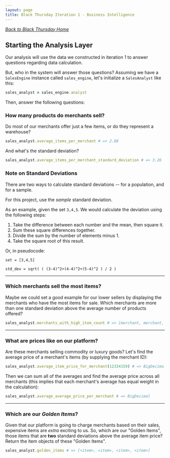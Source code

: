 ```yaml
---
layout: page
title: Black Thursday Iteration 1 - Business Intelligence
---
```

_[Back to Black Thursday Home](./index)_

Starting the Analysis Layer
-----------

Our analysis will use the data we constructed in iteration 1 to answer questions regarding data calculation.

But, who in the system will answer those questions? Assuming we have a `SalesEngine` instance called `sales_engine`, let's initialize a `SalesAnalyst` like this:

```ruby
sales_analyst = sales_engine.analyst
```

Then, answer the following questions:

### How many products do merchants sell?

Do most of our merchants offer just a few items, or do they represent a warehouse?

```ruby
sales_analyst.average_items_per_merchant # => 2.88
```

And what's the standard deviation?

```ruby
sales_analyst.average_items_per_merchant_standard_deviation # => 3.26
```

### Note on Standard Deviations

There are two ways to calculate standard deviations -- for a population, and for a sample.

For this project, use the _sample_ standard deviation.

As an example, given the set `3,4,5`. We would calculate the deviation using the following steps:

1.  Take the difference between each number and the mean, then square it.
2.  Sum these square differences together.
3.  Divide the sum by the number of elements minus 1.
4.  Take the square root of this result.

Or, in pseudocode:

```
set = [3,4,5]

std_dev = sqrt( ( (3-4)^2+(4-4)^2+(5-4)^2 ) / 2 )
```

---

### Which merchants sell the most items?

Maybe we could set a good example for our lower sellers by displaying the merchants who have the most items for sale. Which merchants are more than one standard deviation above the average number of products offered?

```ruby
sales_analyst.merchants_with_high_item_count # => [merchant, merchant, merchant]
```

---

### What are prices like on our platform?

Are these merchants selling commodity or luxury goods? Let's find the average price of a merchant's items (by supplying the merchant ID):

```ruby
sales_analyst.average_item_price_for_merchant(12334159) # => BigDecimal
```

Then we can sum all of the averages and find the average price across all merchants (this implies that each merchant's average has equal weight in the calculation):

```ruby
sales_analyst.average_average_price_per_merchant # => BigDecimal
```

---

### Which are our *Golden Items*?

Given that our platform is going to charge merchants based on their sales, expensive items are *extra* exciting to us. So, which are our "Golden Items", those items that are __two__ standard deviations above the average item price? Return the item objects of these "Golden Items".

```ruby
sales_analyst.golden_items # => [<item>, <item>, <item>, <item>]
```
